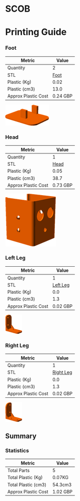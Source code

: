# SCOB
# Printing Guide

### Foot

Metric | Value 
--- | --- 
Quantity | 2
STL | [Foot](../printedparts/stl/Foot.stl)
Plastic (Kg) | 0.02
Plastic (cm3) | 13.0
Approx Plastic Cost | 0.24 GBP

![](../printedparts/images/Foot_view.png)



### Head

Metric | Value 
--- | --- 
Quantity | 1
STL | [Head](../printedparts/stl/Head.stl)
Plastic (Kg) | 0.05
Plastic (cm3) | 38.7
Approx Plastic Cost | 0.73 GBP

![](../printedparts/images/Head_view.png)



### Left Leg

Metric | Value 
--- | --- 
Quantity | 1
STL | [Left Leg](../printedparts/stl/LeftLeg.stl)
Plastic (Kg) | 0.0
Plastic (cm3) | 1.3
Approx Plastic Cost | 0.02 GBP

![](../printedparts/images/LeftLeg_view.png)



### Right Leg

Metric | Value 
--- | --- 
Quantity | 1
STL | [Right Leg](../printedparts/stl/RightLeg.stl)
Plastic (Kg) | 0.0
Plastic (cm3) | 1.3
Approx Plastic Cost | 0.02 GBP

![](../printedparts/images/RightLeg_view.png)





## Summary

### Statistics

Metric | Value 
--- | --- 
Total Parts | 5
Total Plastic (Kg) | 0.07KG
Total Plastic (cm3) | 54.3cm3
Approx Plastic Cost | 1.02 GBP


